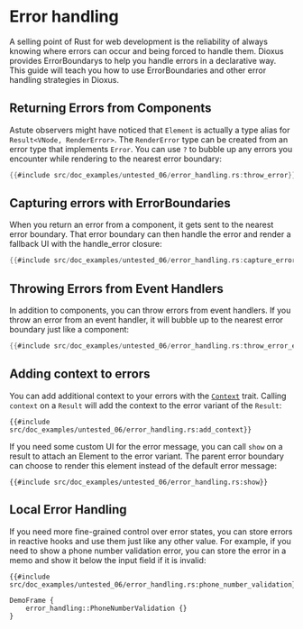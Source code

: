 # Error handling

A selling point of Rust for web development is the reliability of always knowing where errors can occur and being forced to handle them. Dioxus provides ErrorBoundarys to help you handle errors in a declarative way. This guide will teach you how to use ErrorBoundaries and other error handling strategies in Dioxus.

## Returning Errors from Components

Astute observers might have noticed that `Element` is actually a type alias for `Result<VNode, RenderError>`. The `RenderError` type can be created from an error type that implements `Error`. You can use `?` to bubble up any errors you encounter while rendering to the nearest error boundary:

```rust
{{#include src/doc_examples/untested_06/error_handling.rs:throw_error}}
```

## Capturing errors with ErrorBoundaries

When you return an error from a component, it gets sent to the nearest error boundary. That error boundary can then handle the error and render a fallback UI with the handle_error closure:

```rust
{{#include src/doc_examples/untested_06/error_handling.rs:capture_error}}
```

## Throwing Errors from Event Handlers

In addition to components, you can throw errors from event handlers. If you throw an error from an event handler, it will bubble up to the nearest error boundary just like a component:

```rust
{{#include src/doc_examples/untested_06/error_handling.rs:throw_error_event_handler}}
```

## Adding context to errors

You can add additional context to your errors with the [`Context`](https://docs.rs/dioxus/0.6/dioxus/prelude/trait.Context.html) trait. Calling `context` on a `Result` will add the context to the error variant of the `Result`:

```rust, no_run
{{#include src/doc_examples/untested_06/error_handling.rs:add_context}}
```

If you need some custom UI for the error message, you can call `show` on a result to attach an Element to the error variant. The parent error boundary can choose to render this element instead of the default error message:

```rust, no_run
{{#include src/doc_examples/untested_06/error_handling.rs:show}}
```

## Local Error Handling

If you need more fine-grained control over error states, you can store errors in reactive hooks and use them just like any other value. For example, if you need to show a phone number validation error, you can store the error in a memo and show it below the input field if it is invalid:

```rust, no_run
{{#include src/doc_examples/untested_06/error_handling.rs:phone_number_validation}}
```

```inject-dioxus
DemoFrame {
    error_handling::PhoneNumberValidation {}
}
```
